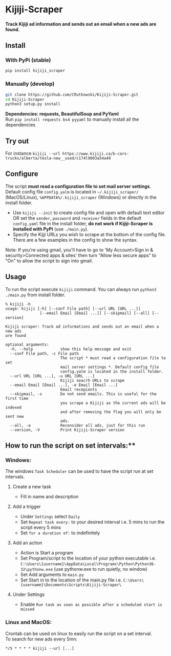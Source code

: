 # Kijiji-Scraper
#### Track Kijiji ad information and sends out an email when a new ads are found.
## Install
### With PyPi (stable)
   ```bash
   pip install kijiji_scraper
   ```
### Manually (develop)
   ```bash
   git clone https://github.com/CRutkowski/Kijiji-Scraper.git
   cd Kijiji-Scraper
   python3 setup.py install
   ```
**Dependencies: requests, BeautifulSoup and PyYaml**  
Run `pip install requests bs4 pyyaml` to manually install all the dependencies
## Try out
For instance `kijiji --url https://www.kijiji.ca/b-cars-trucks/alberta/tesla-new__used/c174l9003a54a49`

## Configure
The script **must read a configuration file to set mail server settings**. Default config file `config.yalm` is located in `~/.kijiji_scraper/` (MacOS/Linux), `%APPDATA%/.kijiji_scraper` (Windows) or directly in the install folder.
 - Use `kijiji --init` to create config file and open with default text editor   
   OR set the `sender`, `password` and `receiver` fields in the default `config.yaml` file in the install folder, **do not work if Kijiji-Scraper is installed with PyPi** (use `./main.py`).
 - Specify the Kijji URLs you wish to scrape at the bottom of the config file. There are a few examples in the config to show the syntax.  

Note: If you're using gmail, you'll have to go to 'My Account>Sign in & security>Connected apps & sites' then turn "Allow less secure apps" to "On" to allow the script to sign into gmail.

## Usage
 
 To run the script execute `kijiji` command. You can always run `python3 ./main.py` from install folder.

```
% kijiji -h
usage: kijiji [-h] [--conf File path] [--url URL [URL ...]]
               [--email Email [Email ...]] [--skipmail] [--all] [--version]

Kijiji scraper: Track ad informations and sends out an email when a new ads
are found

optional arguments:
  -h, --help            show this help message and exit
  --conf File path, -c File path
                        The script * must read a configuration file to set
                        mail server settings *. Default config file
                        config.yalm is located in the install folder.
  --url URL [URL ...], -u URL [URL ...]
                        Kijiji seacrh URLs to scrape
  --email Email [Email ...], -e Email [Email ...]
                        Email recepients
  --skipmail, -s        Do not send emails. This is useful for the first time
                        you scrape a Kijiji as the current ads will be indexed
                        and after removing the flag you will only be sent new
                        ads.
  --all, -a             Reconsider all ads, just for this run
  --version, -V         Print Kijiji-Scraper version
```


## How to run the script on set intervals:**

### Windows:

The windows `Task Scheduler` can be used to have the script run at set intervals.

1. Create a new task
   - Fill in name and description

2. Add a trigger
   - Under `Settings` select `Daily`
   - Set `Repeat task every:` to your desired interval i.e. 5 mins to run the script every 5 mins
   - Set `for a duration of:` to indefinitely
   
3. Add an action
   - Action is Start a program
   - Set Program/script to the location of your python executable i.e. `C:\Users\{username}\AppData\Local\Programs\Python\Python36-32\pythonw.exe` (use pythonw.exe to run quietly, no window)
   - Set Add arguments to `main.py`
   - Set Start in to the location of the main.py file i.e. `C:\Users\{username}\Documents\Scripts\Kijiji-Scraper\`
   
4. Under Settings
   - Enable `Run task as soon as possible after a scheduled start is missed`
   
   
### Linux and MacOS:
Crontab can be used on linux to easily run the script on a set interval.  
To search for new ads every 5mn: 
```
*/5 * * * * kijiji --url [...]
```
